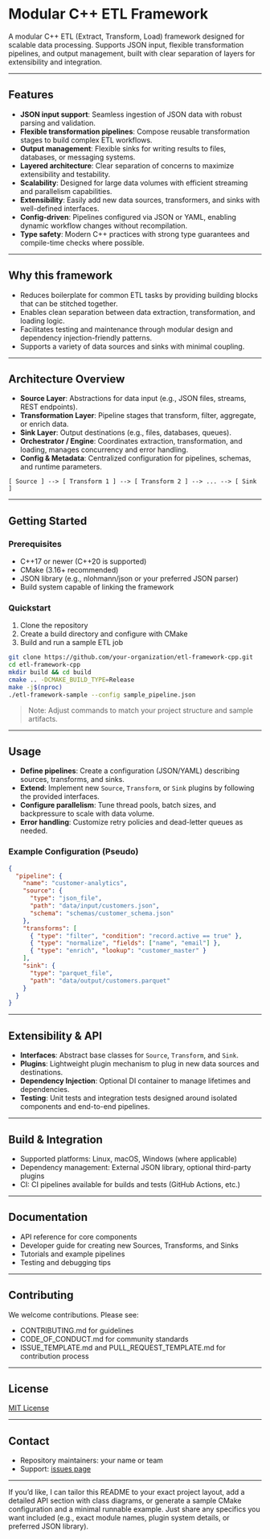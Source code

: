 # Modular C++ ETL Framework

A modular C++ ETL (Extract, Transform, Load) framework designed for scalable data processing. Supports JSON input, flexible transformation pipelines, and output management, built with clear separation of layers for extensibility and integration.

---

## Features

- **JSON input support**: Seamless ingestion of JSON data with robust parsing and validation.
- **Flexible transformation pipelines**: Compose reusable transformation stages to build complex ETL workflows.
- **Output management**: Flexible sinks for writing results to files, databases, or messaging systems.
- **Layered architecture**: Clear separation of concerns to maximize extensibility and testability.
- **Scalability**: Designed for large data volumes with efficient streaming and parallelism capabilities.
- **Extensibility**: Easily add new data sources, transformers, and sinks with well-defined interfaces.
- **Config-driven**: Pipelines configured via JSON or YAML, enabling dynamic workflow changes without recompilation.
- **Type safety**: Modern C++ practices with strong type guarantees and compile-time checks where possible.

---

## Why this framework

- Reduces boilerplate for common ETL tasks by providing building blocks that can be stitched together.
- Enables clean separation between data extraction, transformation, and loading logic.
- Facilitates testing and maintenance through modular design and dependency injection-friendly patterns.
- Supports a variety of data sources and sinks with minimal coupling.

---

## Architecture Overview

- **Source Layer**: Abstractions for data input (e.g., JSON files, streams, REST endpoints).
- **Transformation Layer**: Pipeline stages that transform, filter, aggregate, or enrich data.
- **Sink Layer**: Output destinations (e.g., files, databases, queues).
- **Orchestrator / Engine**: Coordinates extraction, transformation, and loading, manages concurrency and error handling.
- **Config & Metadata**: Centralized configuration for pipelines, schemas, and runtime parameters.

```
[ Source ] --> [ Transform 1 ] --> [ Transform 2 ] --> ... --> [ Sink ]
```

---

## Getting Started

### Prerequisites

- C++17 or newer (C++20 is supported)
- CMake (3.16+ recommended)
- JSON library (e.g., nlohmann/json or your preferred JSON parser)
- Build system capable of linking the framework

### Quickstart

1. Clone the repository
2. Create a build directory and configure with CMake
3. Build and run a sample ETL job

```bash
git clone https://github.com/your-organization/etl-framework-cpp.git
cd etl-framework-cpp
mkdir build && cd build
cmake .. -DCMAKE_BUILD_TYPE=Release
make -j$(nproc)
./etl-framework-sample --config sample_pipeline.json
```

> Note: Adjust commands to match your project structure and sample artifacts.

---

## Usage

- **Define pipelines**: Create a configuration (JSON/YAML) describing sources, transforms, and sinks.
- **Extend**: Implement new `Source`, `Transform`, or `Sink` plugins by following the provided interfaces.
- **Configure parallelism**: Tune thread pools, batch sizes, and backpressure to scale with data volume.
- **Error handling**: Customize retry policies and dead-letter queues as needed.

### Example Configuration (Pseudo)

```json
{
  "pipeline": {
    "name": "customer-analytics",
    "source": {
      "type": "json_file",
      "path": "data/input/customers.json",
      "schema": "schemas/customer_schema.json"
    },
    "transforms": [
      { "type": "filter", "condition": "record.active == true" },
      { "type": "normalize", "fields": ["name", "email"] },
      { "type": "enrich", "lookup": "customer_master" }
    ],
    "sink": {
      "type": "parquet_file",
      "path": "data/output/customers.parquet"
    }
  }
}
```

---

## Extensibility & API

- **Interfaces**: Abstract base classes for `Source`, `Transform`, and `Sink`.
- **Plugins**: Lightweight plugin mechanism to plug in new data sources and destinations.
- **Dependency Injection**: Optional DI container to manage lifetimes and dependencies.
- **Testing**: Unit tests and integration tests designed around isolated components and end-to-end pipelines.

---

## Build & Integration

- Supported platforms: Linux, macOS, Windows (where applicable)
- Dependency management: External JSON library, optional third-party plugins
- CI: CI pipelines available for builds and tests (GitHub Actions, etc.)

---

## Documentation

- API reference for core components
- Developer guide for creating new Sources, Transforms, and Sinks
- Tutorials and example pipelines
- Testing and debugging tips

---

## Contributing

We welcome contributions. Please see:

- CONTRIBUTING.md for guidelines
- CODE_OF_CONDUCT.md for community standards
- ISSUE_TEMPLATE.md and PULL_REQUEST_TEMPLATE.md for contribution process

---

## License

[MIT License](LICENSE)

---

## Contact

- Repository maintainers: your name or team
- Support: [issues page](https://github.com/your-organization/etl-framework-cpp/issues)

---

If you’d like, I can tailor this README to your exact project layout, add a detailed API section with class diagrams, or generate a sample CMake configuration and a minimal runnable example. Just share any specifics you want included (e.g., exact module names, plugin system details, or preferred JSON library).
